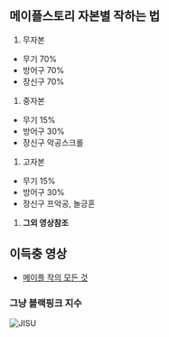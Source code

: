 ## 메이플스토리 자본별 작하는 법
1. 무자본<br>
- 무기 70%
- 방어구 70%
- 장신구 70%
1. 중자본
- 무기 15%
- 방어구 30%
- 장신구 악공스크롤
1. 고자본
- 무기 15%
- 방어구 30%
- 장신구 프악공, 놀긍혼
1. **그외 영상참조**
## 이득충 영상
 - [메이플 작의 모든 것](https://www.youtube.com/watch?v=nprW-Oy54ew&t=736s)
### 그냥 블랙핑크 지수
 ![JISU](https://postfiles.pstatic.net/MjAyMDA4MTdfMjE3/MDAxNTk3NjI3OTA0ODc3.p9AwXJzKH_L0NP2cm137GGd6QK30KnAwaENN_BTqnfYg.Zl-KGLqCZ7PFaBldR9TYM6L2Y6TfA5Wmxasiy0ySJSYg.JPEG.chichoobaby/http3A2F2Fxkxqjlzvieat874751.gcdn.ntruss.com2F22F20202F99a92F299a95485c59cc1e7b75f5b106caee518162deb6fab59e9178e9c14fe22fd1136_o_st.jpg?type=w966 "블랙핑크지수")
